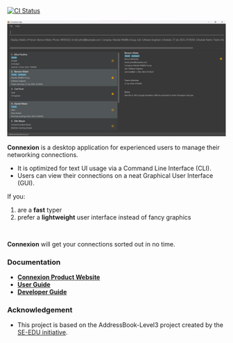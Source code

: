 [![CI Status](https://github.com/AY2324S1-CS2103-F13-1/tp/workflows/Java%20CI/badge.svg)](https://github.com/AY2324S1-CS2103-F13-1/tp/actions)

![Ui](docs/images/Ui.png)

**Connexion** is a desktop application for experienced users to manage their networking connections.
* It is optimized for text UI usage via a Command Line Interface (CLI).
* Users can view their connections on a neat Graphical User Interface (GUI).

If you:
1. are a **fast** typer
2. prefer a **lightweight** user interface instead of fancy graphics
<br>

**Connexion** will get your connections sorted out in no time.

### Documentation
* **[Connexion Product Website](https://ay2324s1-cs2103-f13-1.github.io/tp/)**
* **[User Guide](https://ay2324s1-cs2103-f13-1.github.io/tp/UserGuide.html)**
* **[Developer Guide](https://ay2324s1-cs2103-f13-1.github.io/tp/DeveloperGuide.html)**

### Acknowledgement
* This project is based on the AddressBook-Level3 project created by the [SE-EDU initiative](https://se-education.org).


